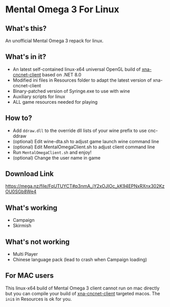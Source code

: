 # Mental Omega 3 For Linux

## What's this?

An unofficial Mental Omega 3 repack for linux.

## What's in it?

- An latest self-contained linux-x64 universal OpenGL build of [xna-cncnet-client](xna-cncnet-client) based on .NET 8.0
- Modified ini files in Resources folder to adapt the latest version of xna-cncnet-client
- Binary-patched version of Syringe.exe to use with wine
- Auxiliary scripts for linux
- ALL game resources needed for playing

## How to?

- Add `ddraw.dll` to the override dll lists of your wine prefix to use cnc-ddraw
- (optional) Edit wine-dta.sh to adjust game launch wine command line
- (optional) Edit MentalOmegaClient.sh to adjust client command line
- Run `MentalOmegaClient.sh` and enjoy!
- (optional) Change the user name in game

## Download Link

https://mega.nz/file/FqUTUYCT#p3nmA_iY2xOJIOc_kK94EPNxRXnx302KzOU0SGb8We4

## What's working
- Campaign
- Skirmish

## What's not working
- Multi Player
- Chinese language pack (lead to crash when Campaign loading)

## For MAC users

This linux-x64 build of Mental Omega 3 client cannot run on mac directly but you can compile your build of [xna-cncnet-client](xna-cncnet-client) targeted macos. The `ini`s in Resources is ok for you.
